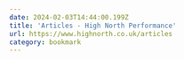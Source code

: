 ```yaml
---
date: 2024-02-03T14:44:00.199Z
title: 'Articles - High North Performance'
url: https://www.highnorth.co.uk/articles
category: bookmark
---
```

